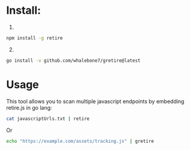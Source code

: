 # Install:
1.
```bash
npm install -g retire
```
2.
```bash
go install -v github.com/whalebone7/gretire@latest
```


# Usage
This tool allows you to scan multiple javascript endpoints by embedding retire.js in go lang:

```bash
cat javascriptUrls.txt | retire
```
Or 

```bash
echo "https://example.com/assets/tracking.js" | gretire
```
